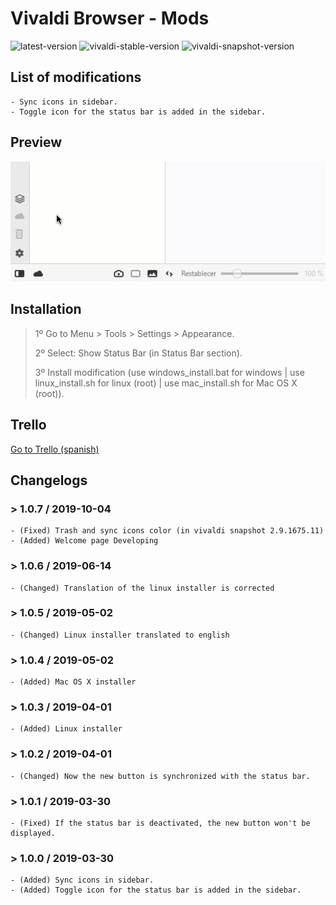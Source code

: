 # Vivaldi Browser - Mods

![latest-version](https://img.shields.io/badge/Latest%20Version-1.0.7-brightgreen.svg)
![vivaldi-stable-version](https://img.shields.io/badge/Vivaldi%20Stable%20Version-2.8.1664.40-brightgreen.svg)
![vivaldi-snapshot-version](https://img.shields.io/badge/Vivaldi%20Snapshot%20Version-2.9.1675.11-lightgrey.svg)

## List of modifications

    - Sync icons in sidebar.
    - Toggle icon for the status bar is added in the sidebar.

## Preview

![preview](./preview_1.gif)

## Installation

> 1º Go to Menu > Tools > Settings > Appearance.
>
> 2º Select: Show Status Bar (in Status Bar section).
>
> 3º Install modification (use windows_install.bat for windows | use linux_install.sh for linux (root) | use mac_install.sh for Mac OS X (root)).

## Trello

[Go to Trello (spanish)](https://trello.com/b/epKD1wmQ/vivaldi-mods)

## Changelogs

### > 1.0.7 / 2019-10-04

    - (Fixed) Trash and sync icons color (in vivaldi snapshot 2.9.1675.11)
    - (Added) Welcome page Developing

### > 1.0.6 / 2019-06-14

    - (Changed) Translation of the linux installer is corrected

### > 1.0.5 / 2019-05-02

    - (Changed) Linux installer translated to english

### > 1.0.4 / 2019-05-02

    - (Added) Mac OS X installer

### > 1.0.3 / 2019-04-01

    - (Added) Linux installer

### > 1.0.2 / 2019-04-01

    - (Changed) Now the new button is synchronized with the status bar.

### > 1.0.1 / 2019-03-30

    - (Fixed) If the status bar is deactivated, the new button won't be displayed.

### > 1.0.0 / 2019-03-30

    - (Added) Sync icons in sidebar.
    - (Added) Toggle icon for the status bar is added in the sidebar.